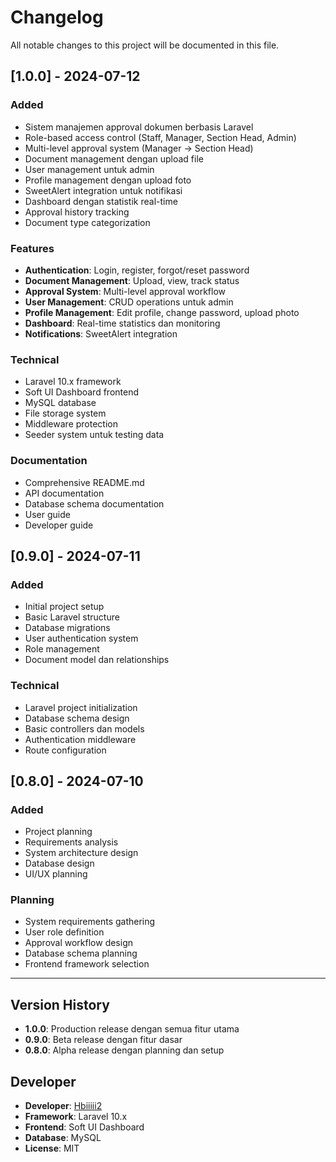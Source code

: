 # Changelog

All notable changes to this project will be documented in this file.

## [1.0.0] - 2024-07-12

### Added
- Sistem manajemen approval dokumen berbasis Laravel
- Role-based access control (Staff, Manager, Section Head, Admin)
- Multi-level approval system (Manager → Section Head)
- Document management dengan upload file
- User management untuk admin
- Profile management dengan upload foto
- SweetAlert integration untuk notifikasi
- Dashboard dengan statistik real-time
- Approval history tracking
- Document type categorization

### Features
- **Authentication**: Login, register, forgot/reset password
- **Document Management**: Upload, view, track status
- **Approval System**: Multi-level approval workflow
- **User Management**: CRUD operations untuk admin
- **Profile Management**: Edit profile, change password, upload photo
- **Dashboard**: Real-time statistics dan monitoring
- **Notifications**: SweetAlert integration

### Technical
- Laravel 10.x framework
- Soft UI Dashboard frontend
- MySQL database
- File storage system
- Middleware protection
- Seeder system untuk testing data

### Documentation
- Comprehensive README.md
- API documentation
- Database schema documentation
- User guide
- Developer guide

## [0.9.0] - 2024-07-11

### Added
- Initial project setup
- Basic Laravel structure
- Database migrations
- User authentication system
- Role management
- Document model dan relationships

### Technical
- Laravel project initialization
- Database schema design
- Basic controllers dan models
- Authentication middleware
- Route configuration

## [0.8.0] - 2024-07-10

### Added
- Project planning
- Requirements analysis
- System architecture design
- Database design
- UI/UX planning

### Planning
- System requirements gathering
- User role definition
- Approval workflow design
- Database schema planning
- Frontend framework selection

---

## Version History

- **1.0.0**: Production release dengan semua fitur utama
- **0.9.0**: Beta release dengan fitur dasar
- **0.8.0**: Alpha release dengan planning dan setup

## Developer
- **Developer**: [Hbiiiii2](https://github.com/Hbiiiii2)
- **Framework**: Laravel 10.x
- **Frontend**: Soft UI Dashboard
- **Database**: MySQL
- **License**: MIT
